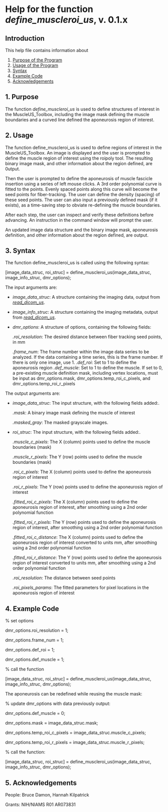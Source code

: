 # Help for the function <i>define_muscleroi_us</i>, v. 0.1.x

## Introduction

This help file contains information about
1) [Purpose of the Program](https://github.com/bdamon/MuscleUS_Toolbox/blob/master/Help/Help-for-define_muscleroi_us.md#1-purpose)
2) [Usage of the Program](https://github.com/bdamon/MuscleUS_Toolbox/blob/master/Help/Help-for-define_muscleroi_us.md#2-usage)
3) [Syntax](https://github.com/bdamon/MuscleUS_Toolbox/blob/master/Help/Help-for-define_muscleroi_us.md#3-Syntax)
5) [Example Code](https://github.com/bdamon/MuscleUS_Toolbox/blob/master/Help/Help-for-define_muscleroi_us.md#4-Example-Code)
6) [Acknowledgements](https://github.com/bdamon/MuscleUS_Toolbox/blob/master/Help/Help-for-define_muscleroi_us.md#5-Acknowledgements)


## 1. Purpose

The function <i>define_muscleroi_us</i> is used to define structures of interest in the MuscleUS_Toolbox, including the image mask defining the muscle boundaries and a curved line defined the aponeurosis region of interest.  

## 2. Usage
The function define_muscleroi_us is used to define regions of interest in the MuscleUS_Toolbox. An image is displayed and the user is prompted to define the muscle region of interest using the roipoly tool. The resulting binary image mask, and other information about the region defined, are 0utput.

Then the user is prompted to define the aponeurosis of muscle fascicle insertion using a series of left mouse clicks. A 3rd order polynomial curve is fitted to the points. Evenly spaced points along this curve will become the seed points for fiber-tracking.  The user can define the density (spacing) of these seed points. The user can also input a previously defined mask (if it exists), as a time-saving step to obviate re-defining the muscle boundaries.

After each step, the user can inspect and verify these definitions before advancing. An instruction in the command window will prompt the user.

An updated image data structure and the binary image mask, aponeurosis definition, and other information about the region defined, are output.

## 3. Syntax
The function define_muscleroi_us is called using the following syntax:

[image_data_struc, roi_struc] = define_muscleroi_us(image_data_struc, image_info_struc, dmr_options);

The input arguments are:
* <i>image_data_struc</i>: A structure containing the imaging data, output from [<i>read_dicom_us</i>](https://github.com/bdamon/MuscleUS_Toolbox/blob/master/Help/Help-for-read_dicom_us.md).

* <i>image_info_struc</i>: A structure containing the imaging metadata, output from [<i>read_dicom_us</i>](https://github.com/bdamon/MuscleUS_Toolbox/blob/master/Help/Help-for-read_dicom_us.md). 

* <i>dmr_options</i>: A structure of options, containing the following fields:

    <i>.roi_resolution</i>: The desired distance between fiber tracking seed points, in mm
  
    <i>.frame_num</i>: The frame number within the image data series to be analyzed. If the data containing a time series, this is the frame number. If there is only one image, use 1. 
    <i>.def_roi</i>: Set to 1 to define the aponeurosis region
    <i>.def_muscle</i>: Set to 1 to define the muscle.  If set to 0, a pre-existing muscle definition mask, including vertex locations, must be input as dmr_options.mask, dmr_options.temp_roi_c_pixels, and dmr_options.temp_roi_r_pixels

The output arguments are:
* <i>image_data_struc</i>: The input structure, with the following fields added:.
   
    <i>.mask</i>: A binary image mask defining the muscle of interest
  
    <i>.masked_gray</i>: The masked grayscale images.
    
* <i>roi_struc</i>: The input structure, with the following fields added:.
   
    <i>.muscle_c_pixels</i>: The X (column) points used to define the muscle boundaries (mask)
  
    <i>.muscle_r_pixels</i>: The Y (row) points used to define the muscle boundaries (mask)
   
    <i>.roi_c_pixels</i>: The X (column) points used to define the aponeurosis region of interest
  
    <i>.roi_r_pixels</i>: The Y (row) points used to define the aponeurosis region of interest
   
    <i>.fitted_roi_c_pixels</i>: The X (column) points used to define the aponeurosis region of interest, after smoothing using a 2nd order polynomial function
  
    <i>.fitted_roi_r_pixels</i>: The Y (row) points used to define the aponeurosis region of interest, after smoothing using a 2nd order polynomial function
  
    <i>.fitted_roi_c_distance</i>: The X (column) points used to define the aponeurosis region of interest converted to units mm, after smoothing using a 2nd order polynomial function
  
    <i>.fitted_roi_r_distance</i>: The Y (row) points used to define the aponeurosis region of interest converted to units mm, after smoothing using a 2nd order polynomial function

    <i>.roi_resolution</i>: The distance between seed points
  
    <i>.roi_pixels_params</i>: The fitted parameters for pixel locations in the aponeurosis region of interest
    
## 4. Example Code

% set options

dmr_options.roi_resolution = 1;

dmr_options.frame_num = 1;

dmr_options.def_roi = 1;

dmr_options.def_muscle = 1;    

% call the function

[image_data_struc, roi_struc] = define_muscleroi_us(image_data_struc, image_info_struc, dmr_options);

The aponeurosis can be redefined while reusing the muscle mask:

% update dmr_options with data previously output:

dmr_options.def_muscle = 0;

dmr_options.mask = image_data_struc.mask;

dmr_options.temp_roi_c_pixels = image_data_struc.muscle_c_pixels;

dmr_options.temp_roi_r_pixels = image_data_struc.muscle_r_pixels;

% call the function:

[image_data_struc, roi_struc] = define_muscleroi_us(image_data_struc, image_info_struc, dmr_options);

## 5. Acknowledgements
People: Bruce Damon, Hannah Kilpatrick

Grants: NIH/NIAMS R01 AR073831
